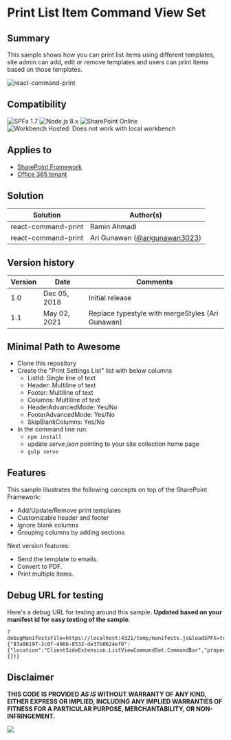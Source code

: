 # Print List Item Command View Set

## Summary

This sample shows how you can print list items using different templates, site admin can add, edit or remove templates and users can print items based on those templates.

![react-command-print](./assets/screenshot.gif)

## Compatibility

![SPFx 1.7](https://img.shields.io/badge/version-1.7-green.svg)
![Node.js 8.x](https://img.shields.io/badge/Node.js-8.x-green.svg)
![SharePoint Online](https://img.shields.io/badge/SharePoint-Online-yellow.svg)
![Workbench Hosted: Does not work with local workbench](https://img.shields.io/badge/Workbench-Hosted-yellow.svg "Does not work with local workbench")

## Applies to

* [SharePoint Framework](https://dev.office.com/sharepoint)
* [Office 365 tenant](https://dev.office.com/sharepoint/docs/spfx/set-up-your-development-environment)

## Solution

Solution|Author(s)
--------|---------
react-command-print | Ramin Ahmadi
react-command-print | Ari Gunawan ([@arigunawan3023](https://twitter.com/arigunawan3023))

## Version history

Version|Date|Comments
-------|----|--------
1.0|Dec 05, 2018|Initial release
1.1|May 02, 2021|Replace typestyle with mergeStyles (Ari Gunawan)

## Minimal Path to Awesome

- Clone this repository
- Create the "Print Settings List" list with below columns
  - ListId: Single line of text
  - Header: Multiline of text
  - Footer: Multiline of text
  - Columns: Multiline of text
  - HeaderAdvancedMode: Yes/No
  - FooterAdvancedMode: Yes/No
  - SkipBlankColumns: Yes/No
- In the command line run:
  - `npm install`
  - update _serve.json_ pointing to your site collection home page
  - `gulp serve`

## Features

This sample illustrates the following concepts on top of the SharePoint Framework:

* Add/Update/Remove print templates
* Customizable header and footer
* Ignore blank columns
* Grouping columns by adding sections

Next version features:

* Send the template to emails.
* Convert to PDF.
* Print multiple items.

## Debug URL for testing

Here's a debug URL for testing around this sample. **Updated based on your manifest id for easy testing of the sample**.

```
?debugManifestsFile=https://localhost:4321/temp/manifests.js&loadSPFX=true&customActions={"83a96197-2c0f-4966-8532-de37b0624ef0":{"location":"ClientSideExtension.ListViewCommandSet.CommandBar","properties":{}}} 
```

## Disclaimer

**THIS CODE IS PROVIDED *AS IS* WITHOUT WARRANTY OF ANY KIND, EITHER EXPRESS OR IMPLIED, INCLUDING ANY IMPLIED WARRANTIES OF FITNESS FOR A PARTICULAR PURPOSE, MERCHANTABILITY, OR NON-INFRINGEMENT.**


<img src="https://m365-visitor-stats.azurewebsites.net/sp-dev-fx-extensions/samples/react-command-print" />
